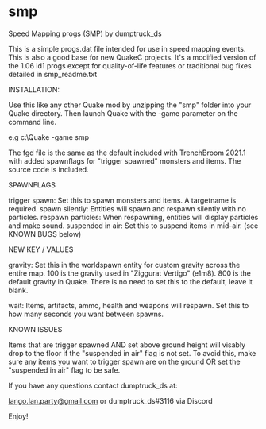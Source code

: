 # smp

 Speed Mapping progs (SMP) by dumptruck_ds

 This is a simple progs.dat file intended for use in speed mapping events. This
 is also a good base for new QuakeC projects. It's a modified version of the
 1.06 id1 progs except for quality-of-life features or traditional bug fixes
 detailed in smp_readme.txt

 INSTALLATION:

 Use this like any other Quake mod by unzipping the "smp" folder into your Quake
 directory. Then launch Quake with the -game parameter on the command line.

 e.g c:\Quake -game smp

 The fgd file is the same as the default included with TrenchBroom 2021.1 with
 added spawnflags for "trigger spawned" monsters and items. The source code is
 included.

 SPAWNFLAGS

 trigger spawn: Set this to spawn monsters and items. A targetname is required.
 spawn silently: Entities will spawn and respawn silently with no particles.
 respawn particles: When respawning, entities will display particles and make sound.
 suspended in air: Set this to suspend items in mid-air. (see KNOWN BUGS below)

 NEW KEY / VALUES

 gravity: Set this in the worldspawn entity for custom gravity across the entire
 map. 100 is the gravity used in "Ziggurat Vertigo" (e1m8). 800 is the default
 gravity in Quake. There is no need to set this to the default, leave it blank.

 wait: Items, artifacts, ammo, health and weapons will respawn. Set this to how
 many seconds you want between spawns.

 KNOWN ISSUES

 Items that are trigger spawned AND set above ground height will visably drop to
 the floor if the "suspended in air" flag is not set. To avoid this, make sure
 any items you want to trigger spawn are on the ground OR set the "suspended in
 air" flag to be safe.


 If you have any questions contact dumptruck_ds at:

 lango.lan.party@gmail.com or dumptruck_ds#3116 via Discord

 Enjoy!
